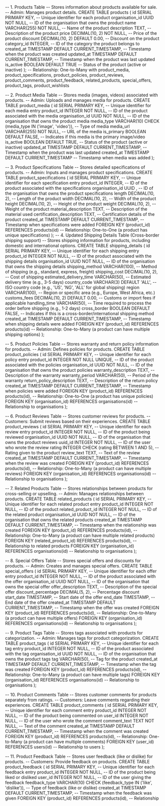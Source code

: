 -- 1. Products Table
-- Stores information about products available for sale.
-- Admin: Manages product details.
CREATE TABLE products (
id SERIAL PRIMARY KEY,                -- Unique identifier for each product
organisation_id UUID NOT NULL,        -- ID of the organisation that owns the product
name VARCHAR(255) NOT NULL,           -- Name of the product
description TEXT,                     -- Description of the product
price DECIMAL(10, 2) NOT NULL,        -- Price of the product
discount DECIMAL(10, 2) DEFAULT 0.00, -- Discount on the product
category_id INTEGER,                  -- ID of the category the product belongs to
created_at TIMESTAMP DEFAULT CURRENT_TIMESTAMP, -- Timestamp when the product was created
updated_at TIMESTAMP DEFAULT CURRENT_TIMESTAMP, -- Timestamp when the product was last updated
is_active BOOLEAN DEFAULT TRUE         -- Status of the product (active or inactive)
);
-- Relationship: One-to-Many with product_media, product_specifications, product_policies, product_reviews, product_comments, product_feedback, related_products, special_offers, product_tags, product_wishlists

-- 2. Product Media Table
-- Stores media (images, videos) associated with products.
-- Admin: Uploads and manages media for products.
CREATE TABLE product_media (
id SERIAL PRIMARY KEY,                   -- Unique identifier for each media entry
product_id INTEGER NOT NULL,             -- ID of the product associated with the media
organisation_id UUID NOT NULL,        -- ID of the organisation that owns the product media
media_type VARCHAR(10) CHECK (media_type IN ('image', 'video')), -- Type of media
media_url VARCHAR(255) NOT NULL,         -- URL of the media
is_primary BOOLEAN DEFAULT FALSE,        -- Indicates if this media is the primary image/video
is_active BOOLEAN DEFAULT TRUE,          -- Status of the product (active or inactive)
updated_at TIMESTAMP DEFAULT CURRENT_TIMESTAMP, -- Timestamp when the product was last updated
created_at TIMESTAMP DEFAULT CURRENT_TIMESTAMP -- Timestamp when media was added
);

-- 3. Product Specifications Table
-- Stores detailed specifications of products.
-- Admin: Inputs and manages product specifications.
CREATE TABLE product_specifications (
id SERIAL PRIMARY KEY,                                          -- Unique identifier for each specification entry
product_id INTEGER,                             				-- ID of the product associated with the specifications
organisation_id UUID ,                                  		-- ID of the organisation that owns the product specifications
length DECIMAL(10, 2),                                          -- Length of the product
width DECIMAL(10, 2),                                           -- Width of the product
height DECIMAL(10, 2),                                          -- Height of the product
weight DECIMAL(10, 2),                                          -- Weight of the product
material_description TEXT,                                      -- Description of the material used
certification_description TEXT,                                 -- Certification details of the product
created_at TIMESTAMP DEFAULT CURRENT_TIMESTAMP,                 -- Timestamp when specifications were added
FOREIGN KEY (product_id) REFERENCES products(id)                -- Relationship: One-to-One (a product has unique specifications)
);
-- 4. Updated Shipping Details Table (Cross-border shipping support)
-- Stores shipping information for products, including domestic and international options.
CREATE TABLE shipping_details (
id SERIAL PRIMARY KEY,                                   -- Unique identifier for each shipping entry
product_id INTEGER NOT NULL,                             -- ID of the product associated with the shipping details
organisation_id UUID NOT NULL,                           -- ID of the organisation that owns the shipping details
shipping_method VARCHAR(100),                            -- Method of shipping (e.g., standard, express, freight)
shipping_cost DECIMAL(10, 2),                            -- Cost of shipping
estimated_delivery_time VARCHAR(50),                     -- Estimated delivery time (e.g., 3-5 days)
country_code VARCHAR(3) DEFAULT 'ALL',                   -- ISO country code (e.g., 'US', 'NG', 'ALL' for global shipping)
region VARCHAR(100),                                     -- Region or specific area (e.g., Europe, West Africa, etc.)
customs_fees DECIMAL(10, 2) DEFAULT 0.00,                -- Customs or import fees if applicable
handling_time VARCHAR(50),                               -- Time required to process the order before shipping (e.g., 1-2 days)
cross_border BOOLEAN DEFAULT FALSE,                      -- Indicates if this is a cross-border/international shipping method
created_at TIMESTAMP DEFAULT CURRENT_TIMESTAMP,          -- Timestamp when shipping details were added
FOREIGN KEY (product_id) REFERENCES products(id)         -- Relationship: One-to-Many (a product can have multiple shipping options)
);

-- 5. Product Policies Table
-- Stores warranty and return policy information for products.
-- Admin: Defines policies for products.
CREATE TABLE product_policies (
id SERIAL PRIMARY KEY,                   -- Unique identifier for each policy entry
product_id INTEGER NOT NULL UNIQUE,      -- ID of the product associated with the policies
organisation_id UUID NOT NULL,           -- ID of the organisation that owns the product policies
warranty_description TEXT,               -- Description of the warranty
warranty_period VARCHAR(50),             -- Period of the warranty
return_policy_description TEXT,          -- Description of the return policy
created_at TIMESTAMP DEFAULT CURRENT_TIMESTAMP, -- Timestamp when policies were added
FOREIGN KEY (product_id) REFERENCES products(id), -- Relationship: One-to-One (a product has unique policies)
FOREIGN KEY (organisation_id) REFERENCES organisations(id) -- Relationship to organisations
);

-- 6. Product Reviews Table
-- Stores customer reviews for products.
-- Customers: Submit reviews based on their experiences.
CREATE TABLE product_reviews (
id SERIAL PRIMARY KEY,                   -- Unique identifier for each review entry
product_id INTEGER NOT NULL,             -- ID of the product being reviewed
organisation_id UUID NOT NULL,           -- ID of the organisation that owns the product reviews
uuid_id INTEGER NOT NULL,                -- ID of the user who wrote the review
rating INTEGER CHECK (rating BETWEEN 1 AND 5), -- Rating given to the product
review_text TEXT,                        -- Text of the review
created_at TIMESTAMP DEFAULT CURRENT_TIMESTAMP, -- Timestamp when the review was created
FOREIGN KEY (product_id) REFERENCES products(id), -- Relationship: One-to-Many (a product can have multiple reviews)
FOREIGN KEY (organisation_id) REFERENCES organisations(id) -- Relationship to organisations
);

-- 7. Related Products Table
-- Stores relationships between products for cross-selling or upselling.
-- Admin: Manages relationships between products.
CREATE TABLE related_products (
id SERIAL PRIMARY KEY,                   -- Unique identifier for each related product entry
product_id INTEGER NOT NULL,             -- ID of the product
related_product_id INTEGER NOT NULL,     -- ID of the related product
organisation_id UUID NOT NULL,           -- ID of the organisation that owns the related products
created_at TIMESTAMP DEFAULT CURRENT_TIMESTAMP, -- Timestamp when the relationship was created
FOREIGN KEY (product_id) REFERENCES products(id), -- Relationship: One-to-Many (a product can have multiple related products)
FOREIGN KEY (related_product_id) REFERENCES products(id), -- Relationship to related products
FOREIGN KEY (organisation_id) REFERENCES organisations(id) -- Relationship to organisations
);

-- 8. Special Offers Table
-- Stores special offers and discounts for products.
-- Admin: Creates and manages special offers.
CREATE TABLE special_offers (
id SERIAL PRIMARY KEY,                   -- Unique identifier for each offer entry
product_id INTEGER NOT NULL,             -- ID of the product associated with the offer
organisation_id UUID NOT NULL,           -- ID of the organisation that owns the special offer
offer_description TEXT,                  -- Description of the special offer
discount_percentage DECIMAL(5, 2),       -- Percentage discount
start_date TIMESTAMP,                    -- Start date of the offer
end_date TIMESTAMP,                      -- End date of the offer
created_at TIMESTAMP DEFAULT CURRENT_TIMESTAMP, -- Timestamp when the offer was created
FOREIGN KEY (product_id) REFERENCES products(id), -- Relationship: One-to-Many (a product can have multiple offers)
FOREIGN KEY (organisation_id) REFERENCES organisations(id) -- Relationship to organisations
);

-- 9. Product Tags Table
-- Stores tags associated with products for categorization.
-- Admin: Manages tags for product categorization.
CREATE TABLE product_tags (
id SERIAL PRIMARY KEY,                   -- Unique identifier for each tag entry
product_id INTEGER NOT NULL,             -- ID of the product associated with the tag
organisation_id UUID NOT NULL,           -- ID of the organisation that owns the product tags
tag VARCHAR(50),                         -- Tag for the product
created_at TIMESTAMP DEFAULT CURRENT_TIMESTAMP, -- Timestamp when the tag was created
FOREIGN KEY (product_id) REFERENCES products(id), -- Relationship: One-to-Many (a product can have multiple tags)
FOREIGN KEY (organisation_id) REFERENCES organisations(id) -- Relationship to organisations
);

-- 10. Product Comments Table
-- Stores customer comments for products separately from ratings.
-- Customers: Leave comments regarding their experiences.
CREATE TABLE product_comments (
id SERIAL PRIMARY KEY,                   -- Unique identifier for each comment entry
product_id INTEGER NOT NULL,             -- ID of the product being commented on
user_id INTEGER NOT NULL,                -- ID of the user who wrote the comment
comment_text TEXT NOT NULL,              -- Text of the comment
created_at TIMESTAMP DEFAULT CURRENT_TIMESTAMP, -- Timestamp when the comment was created
FOREIGN KEY (product_id) REFERENCES products(id), -- Relationship: One-to-Many (a product can have multiple comments)
FOREIGN KEY (user_id) REFERENCES users(id) -- Relationship to users
);

-- 11. Product Feedback Table
-- Stores user feedback (like or dislike) for products.
-- Customers: Provide feedback on products.
CREATE TABLE product_feedback (
id SERIAL PRIMARY KEY,                   -- Unique identifier for each feedback entry
product_id INTEGER NOT NULL,             -- ID of the product being liked or disliked
user_id INTEGER NOT NULL,                -- ID of the user giving the feedback
feedback_type VARCHAR(10) CHECK (feedback_type IN ('like', 'dislike')), -- Type of feedback (like or dislike)
created_at TIMESTAMP DEFAULT CURRENT_TIMESTAMP, -- Timestamp when the feedback was given
FOREIGN KEY (product_id) REFERENCES products(id), -- Relationship
